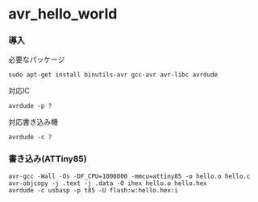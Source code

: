# avr_hello_world

### 導入

必要なパッケージ
```
sudo apt-get install binutils-avr gcc-avr avr-libc avrdude
```

対応IC
```
avrdude -p ?
```

対応書き込み機
```
avrdude -c ?
```

### 書き込み(ATTiny85)

```
avr-gcc -Wall -Os -DF_CPU=1000000 -mmcu=attiny85 -o hello.o hello.c
avr-objcopy -j .text -j .data -O ihex hello.o hello.hex
avrdude -c usbasp -p t85 -U flash:w:hello.hex:i
```
